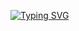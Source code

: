 [![Typing SVG](https://readme-typing-svg.herokuapp.com?font=Fira+Code&pause=1000&color=27F763&width=435&lines=Hello%2C+My+name+is+Alexandre++Gimenez%2C+I%C2%B4m+from+Brazil%2C;I%C2%B4m+from++Brazil;I%C2%B4m+47+years+old)](https://git.io/typing-svg)
